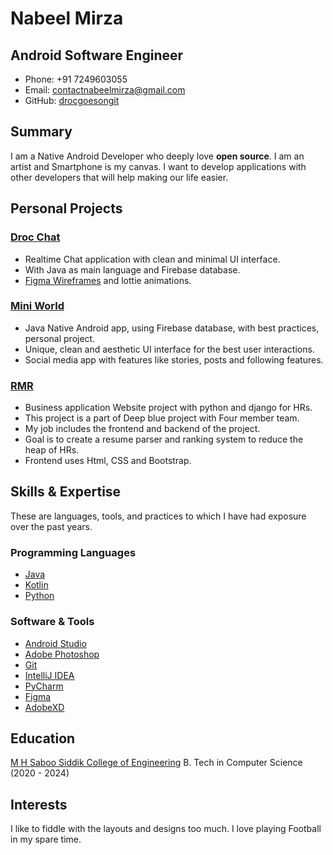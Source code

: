 # Nabeel Mirza

## Android Software Engineer

- Phone: +91 7249603055
- Email: [contactnabeelmirza@gmail.com](contactnabeelmirza@gmail.com)
- GitHub: [drocgoesongit](https://github.com/drocgoesongit)


## Summary

I am a Native Android Developer who deeply love **open source**. I am an artist and Smartphone is my canvas. I want to develop applications with other developers that will help making our life easier.


## Personal Projects

### **[Droc Chat](https://github.com/drocgoesongit/Droc-Chat)**  

* Realtime Chat application with clean and minimal UI interface.
* With Java as main language and Firebase database.
* [Figma Wireframes](https://www.figma.com/file/SG8zEUf4OK0DyjACp8X0cG/DrocChat?node-id=0%3A1) and lottie animations.


### **[Mini World](https://github.com/drocgoesongit/MiniWorld)**  

* Java Native Android app, using Firebase database, with best practices, personal project.
* Unique, clean and aesthetic UI interface for the best user interactions.
* Social media app with features like stories, posts and following features.


### **[RMR](https://github.com/drocgoesongit/RMR)**

* Business application Website project with python and django for HRs.
* This project is a part of Deep blue project with Four member team.
* My job includes the frontend and backend of the project.
* Goal is to create a resume parser and ranking system to reduce the heap of HRs.
* Frontend uses Html, CSS and Bootstrap.


## Skills & Expertise

These are languages, tools, and practices to which I have had exposure over the past years.

### Programming Languages

- [Java](https://www.java.com)
- [Kotlin](http://kotlinlang.org)
- [Python](https://www.python.org)


### Software & Tools

- [Android Studio](https://developer.android.com/studio/index.html?hl=zh-cn)
- [Adobe Photoshop](http://www.adobe.com/cn/products/cs6/photoshop.html)
- [Git](https://git-scm.com)
- [IntelliJ IDEA](https://www.jetbrains.com/idea)
- [PyCharm](https://www.jetbrains.com/pycharm)
- [Figma](https://www.figma.com)
- [AdobeXD](https://www.adobe.com/)


## Education

[M H Saboo Siddik College of Engineering]() B. Tech in Computer Science (2020 - 2024)


## Interests

I like to fiddle with the layouts and designs too much. I love playing Football in my spare time.
